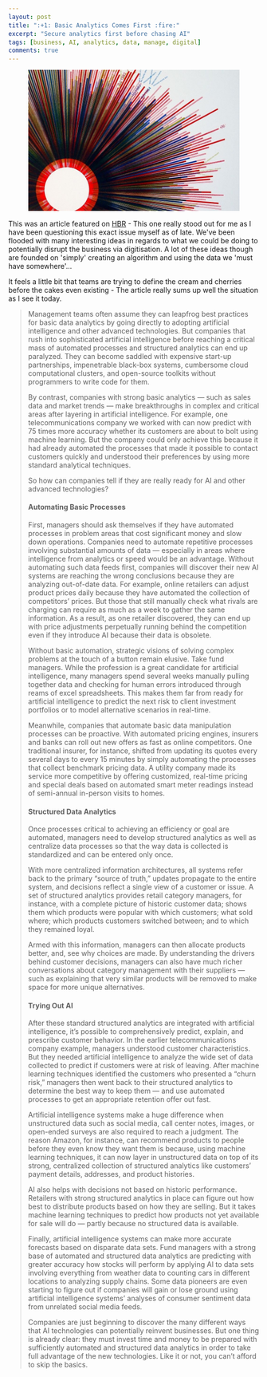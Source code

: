 ```yaml
---
layout: post
title: ":+1: Basic Analytics Comes First :fire:"
excerpt: "Secure analytics first before chasing AI"
tags: [business, AI, analytics, data, manage, digital]
comments: true 
---
```

<figure>
	<img src="/images/posts/2017/analytics.jpg">
</figure>

This was an article featured on [HBR](https://hbr.org/2017/06/if-your-company-isnt-good-at-analytics-its-not-ready-for-ai) - This one really stood out for me as I have been questioning this exact issue myself as of late. We've been flooded with many interesting ideas in regards to what we could be doing to potentially disrupt the business via digitisation. A lot of these ideas though are founded on 'simply' creating an algorithm and using the data we 'must have somewhere'...

It feels a little bit that teams are trying to define the cream and cherries before the cakes even existing - The article really sums up well the situation as I see it today.

> Management teams often assume they can leapfrog best practices for basic data analytics by going directly to adopting artificial intelligence and other advanced technologies.  But companies that rush into sophisticated artificial intelligence before reaching a critical mass of automated processes and structured analytics can end up paralyzed. They can become saddled with expensive start-up partnerships, impenetrable black-box systems, cumbersome cloud computational clusters, and open-source toolkits without programmers to write code for them.
> 
> By contrast, companies with strong basic analytics — such as sales data and market trends — make breakthroughs in complex and critical areas after layering in artificial intelligence. For example, one telecommunications company we worked with can now predict with 75 times more accuracy whether its customers are about to bolt using machine learning. But the company could only achieve this because it had already automated the processes that made it possible to contact customers quickly and understood their preferences by using more standard analytical techniques.
> 
> So how can companies tell if they are really ready for AI and other advanced technologies?
> 
> #### Automating Basic Processes
> 
> First, managers should ask themselves if they have automated processes in problem areas that cost significant money and slow down operations. Companies need to automate repetitive processes involving substantial amounts of data — especially in areas where intelligence from analytics or speed would be an advantage.  Without automating such data feeds first, companies will discover their new AI systems are reaching the wrong conclusions because they are analyzing out-of-date data. For example, online retailers can adjust product prices daily because they have automated the collection of competitors’ prices. But those that still manually check what rivals are charging can require as much as a week to gather the same information. As a result, as one retailer discovered, they can end up with price adjustments perpetually running behind the competition even if they introduce AI because their data is obsolete.
>
> Without basic automation, strategic visions of solving complex problems at the touch of a button remain elusive. Take fund managers. While the profession is a great candidate for artificial intelligence, many managers spend several weeks manually pulling together data and checking for human errors introduced through reams of excel spreadsheets. This makes them far from ready for artificial intelligence to predict the next risk to client investment portfolios or to model alternative scenarios in real-time.
>
> Meanwhile, companies that automate basic data manipulation processes can be proactive. With automated pricing engines, insurers and banks can roll out new offers as fast as online competitors. One traditional insurer, for instance, shifted from updating its quotes every several days to every 15 minutes by simply automating the processes that collect benchmark pricing data. A utility company made its service more competitive by offering customized, real-time pricing and special deals based on automated smart meter readings instead of semi-annual in-person visits to homes.
>
> #### Structured Data Analytics
>
> Once processes critical to achieving an efficiency or goal are automated, managers need to develop structured analytics as well as centralize data processes so that the way data is collected is standardized and can be entered only once.
>
> With more centralized information architectures, all systems refer back to the primary “source of truth,” updates propagate to the entire system, and decisions reflect a single view of a customer or issue. A set of structured analytics provides retail category managers, for instance, with a complete picture of historic customer data; shows them which products were popular with which customers; what sold where; which products customers switched between; and to which they remained loyal.
>
> Armed with this information, managers can then allocate products better, and, see why choices are made. By understanding the drivers behind customer decisions, managers can also have much richer conversations about category management with their suppliers — such as explaining that very similar products will be removed to make space for more unique alternatives.
>
> #### Trying Out AI 
>
> After these standard structured analytics are integrated with artificial intelligence, it’s possible to comprehensively predict, explain, and prescribe customer behavior. In the earlier telecommunications company example, managers understood customer characteristics. But they needed artificial intelligence to analyze the wide set of data collected to predict if customers were at risk of leaving. After machine learning techniques identified the customers who presented a “churn risk,” managers then went back to their structured analytics to determine the best way to keep them — and use automated processes to get an appropriate retention offer out fast.
>
> Artificial intelligence systems make a huge difference when unstructured data such as social media, call center notes, images, or open-ended surveys are also required to reach a judgment. The reason Amazon, for instance, can recommend products to people before they even know they want them is because, using machine learning techniques, it can now layer in unstructured data on top of its strong, centralized collection of structured analytics like customers’ payment details, addresses, and product histories.
>
> AI also helps with decisions not based on historic performance. Retailers with strong structured analytics in place can figure out how best to distribute products based on how they are selling. But it takes machine learning techniques to predict how products not yet available for sale will do — partly because no structured data is available.
>
> Finally, artificial intelligence systems can make more accurate forecasts based on disparate data sets. Fund managers with a strong base of automated and structured data analytics are predicting with greater accuracy how stocks will perform by applying AI to data sets involving everything from weather data to counting cars in different locations to analyzing supply chains. Some data pioneers are even starting to figure out if companies will gain or lose ground using artificial intelligence systems’ analyses of consumer sentiment data from unrelated social media feeds.
>
> Companies are just beginning to discover the many different ways that AI technologies can potentially reinvent businesses. But one thing is already clear: they must invest time and money to be prepared with sufficiently automated and structured data analytics in order to take full advantage of the new technologies. Like it or not, you can’t afford to skip the basics.
